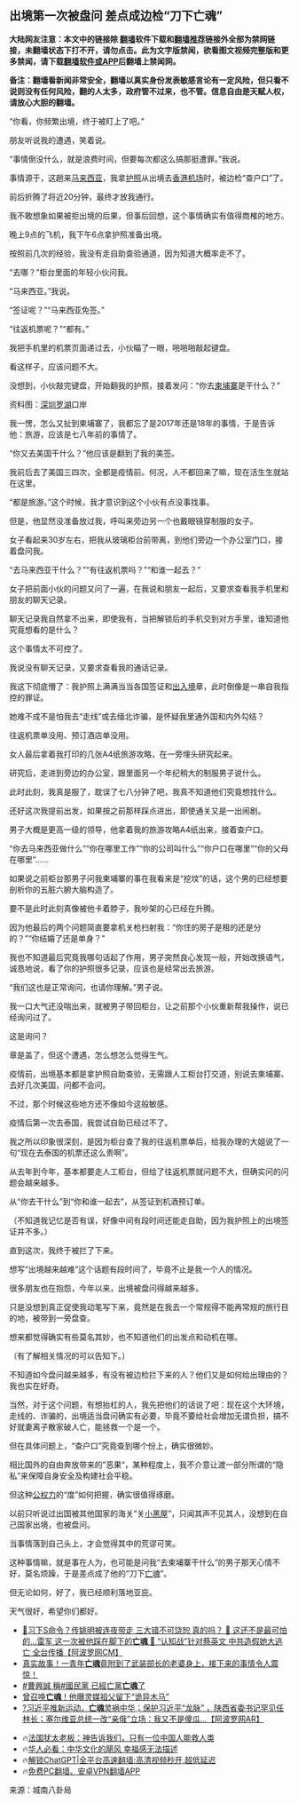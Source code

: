  <!-- 面包屑导航 --> <h2>出境第一次被盘问 差点成边检“刀下亡魂”</h2> <p class="notice"><b>大陆网友注意：本文中的链接除 <a href="https://github.com/bannedbook/fanqiang" >翻墙</a>软件下载和<a href="https://github.com/killgcd/justmysocks/blob/master/README.md">翻墙推荐</a>链接外全部为禁网链接，未翻墙状态下打不开，请勿点击。此为文字版禁闻，欲看图文视频完整版和更多禁闻，请下载<a href="https://github.com/bannedbook/fanqiang">翻墙软件或APP</a>后翻墙上禁闻网。</p><p>备注：翻墙看新闻非常安全，翻墙以真实身份发表敏感言论有一定风险，但只看不说则没有任何风险，翻的人太多，政府管不过来，也不管。信息自由是天赋人权，请放心大胆的翻墙。</b></p>  <div class="entry"> <p>“你看，你频繁出境，终于被盯上了吧。”</p> <p>朋友听说我的遭遇，笑着说。</p> <p>“事情倒没什么，就是浪费时间，但要每次都这么搞那挺遭罪。”我说。</p> <p>事情源于，这趟来<a href="https://www.bannedbook.org/bnews/tag/%e9%a9%ac%e6%9d%a5%e8%a5%bf%e4%ba%9a/" class="st_tag internal_tag" rel="tag" title="标签 马来西亚 下的日志">马来西亚</a>，我拿<a href="https://www.bannedbook.org/bnews/tag/%E6%8A%A4%E7%85%A7/" class="st_tag internal_tag" rel="tag" title="标签 护照 下的日志">护照</a>从出境去<a href="https://www.bannedbook.org/bnews/tag/%E9%A6%99%E6%B8%AF%E6%9C%BA%E5%9C%BA/" class="st_tag internal_tag" rel="tag" title="标签 香港机场 下的日志">香港机场</a>时，被边检“查户口”了。</p> <p>前后折腾了将近20分钟，最终才放我通行。</p> <p>我不敢想象如果被拒出境的后果，但事后回想，这个事情确实有值得商榷的地方。</p> <p>晚上9点的飞机，我下午6点拿护照准备出境。</p> <p>按照前几次的经验，我没有走自助查验通道，因为知道大概率走不了。</p> <p>“去哪？”柜台里面的年轻小伙问我。</p> <p>“马来西亚。”我说。</p> <p>“签证呢？”“马来西亚免签。”</p> <p>“往返机票呢？”“都有。”</p> <p>我把手机里的机票页面递过去，小伙瞄了一眼，啪啪啪敲起键盘。</p> <p>看这样子，应该问题不大。</p> <p>没想到，小伙敲完键盘，开始翻我的护照，接着发问：“你去<a href="https://www.bannedbook.org/bnews/tag/%e6%9f%ac%e5%9f%94%e5%af%a8/" class="st_tag internal_tag" rel="tag" title="标签 柬埔寨 下的日志">柬埔寨</a>是干什么？”</p> <p>资料图：<a href="https://www.bannedbook.org/bnews/tag/%E6%B7%B1%E5%9C%B3%E7%BD%97%E6%B9%96/" class="st_tag internal_tag" rel="tag" title="标签 深圳罗湖 下的日志">深圳罗湖</a>口岸</p> <p>我一愣，怎么又扯到柬埔寨了，我都忘了是2017年还是18年的事情，于是告诉他：旅游，应该是七八年前的事情了。</p>  <p>“你又去美国干什么？”他应该是翻到了我的美签。</p> <p>我前后去了美国三四次，全都是疫情前。何况，人不都回来了嘛，现在活生生就站在这里。</p> <p>“都是旅游。”这个时候，我才意识到这个小伙有点没事找事。</p> <p>但是，他显然没准备放过我，呼叫来旁边另一个也戴眼镜穿制服的女子。</p> <p>女子看起来30岁左右，把我从玻璃柜台前带离，到他们旁边一个办公室门口，接着盘问我。</p> <p>“去马来西亚干什么？”“有往返机票吗？”“和谁一起去？”</p> <p>女子把前面小伙的问题又问了一遍，在我说和朋友一起后，又要求查看我手机里和朋友的聊天记录。</p> <p>聊天记录我自然拿不出来，即使我有，当把解锁后的手机交到对方手里，谁知道他究竟想看的是什么？</p> <p>这个事情太不可控了。</p> <p>我说没有聊天记录，又要求查看我的通话记录。</p> <p>我这下彻底懵了：我护照上满满当当各国签证和<a href="https://www.bannedbook.org/bnews/tag/%E5%87%BA%E5%85%A5%E5%A2%83/" class="st_tag internal_tag" rel="tag" title="标签 出入境 下的日志">出入境</a>章，此时倒像是一串自我指控的罪证。</p> <p>她难不成不是怕我去“走线”或去缅北诈骗，是怀疑我里通外国和内外勾结？</p> <p>往返机票单没用、预订酒店单没用。</p> <p>女人最后拿着我打印的几张A4纸旅游攻略，在一旁埋头研究起来。</p> <p>研究后，走进到旁边的办公室，跟里面另一个年纪稍大的制服男子说什么。</p> <p>此时此刻，我真是服了，耽误了七八分钟了吧，我真不知道他们究竟想找什么。</p> <p>还好这次我提前出发，如果按之前那样踩点进出，即使通关又是一出闹剧。</p>  <p>男子大概是更高一级的领导，他拿着我的旅游攻略A4纸出来，接着查户口。</p> <p>“你去马来西亚做什么”“你在哪里工作”“你的公司叫什么”“你户口在哪里”“你的父母在哪里”……</p> <p>如果说之前柜台那男子问我柬埔寨的事在我看来是“挖坟”的话，这个男的已经想要剖析你的五脏六腑大脑构造了。</p> <p>要不是此时此刻真像被他卡着脖子，我吵架的心已经在升腾。</p> <p>因为他最后的两个问题简直要拿机关枪扫射我：“你住的房子是租的还是分的？”“你结婚了还是单身？”</p> <p>我也不知道最后究竟我哪句话起了作用，男子突然良心发现一般，开始改换语气，诚恳地说，看了你的护照很多记录，应该也是经常出去旅游。</p> <p>“我们这也是正常询问，也请你理解。”男子说。</p> <p>我一口大气还没喘出来，就被男子带回柜台，让之前那个小伙重新帮我操作，说已经询问过了。</p> <p>这是询问？</p> <p>章是盖了，但这个遭遇，怎么想怎么觉得生气。</p> <p>疫情前，出境基本都是拿护照自助查验，无需跟人工柜台打交道，别说去柬埔寨、去好几次美国，问都不会问。</p> <p>不过，那个时候这些地方还不像如今这般敏感。</p> <p>疫情后第一次去泰国，我尝试自助已经过不了。</p> <p>我之所以印象很深刻，是因为柜台查了我的往返机票单后，给我办理的大姐说了一句“现在去泰国的机票还这么贵啊”。</p> <p>从去年到今年，基本都要走人工柜台，但给了往返机票就问题不大，但确实问的问题会越来越多。</p> <p>从“你去干什么”到“你和谁一起去”，从签证到机酒预订单。</p> <p>（不知道我记忆是否有误，好像中间有段时间还能走自助，因为我护照上的出境签证并不多。）</p>  <p>直到这次，我终于被拦了下来。</p> <p>想写“出境越来越难”这个话题有段时间了，毕竟不止是我一个人的情况。</p> <p>很多朋友也在抱怨，今年以来，出境被盘问得越来越多。</p> <p>只是没想到真正促使我动笔写下来，竟然是在我去一个常规得不能再常规的旅行目的地，被带到一旁盘查。</p> <p>想来都觉得确实有些莫名其妙，也不知道他们的出发点和动机在哪。</p> <p>（有了解相关情况的可以告知下。）</p> <p>不知道如今盘问越来越多，有没有被边检拦下来的人？他们又是如何给出理由的？我也实在好奇。</p> <p>当然，对于这个问题，有想抬杠的人，我先把他们的话说了吧：现在这个大环境，走线的、诈骗的，出境适当盘问确实有必要，毕竟不要给社会增加无谓负担，搞不好就妻离子散家破人亡，能拯救一个是一个。</p> <p>但在具体问题上，“查户口”究竟查到哪个份上，确实很微妙。</p> <p>相比国外的自由奔放带来的”恶果“，某种程度上，我不介意让渡一部分所谓的“隐私”来保障自身安全及构建社会平稳。</p> <p>但这种<a href="https://www.bannedbook.org/bnews/tag/%E5%85%AC%E6%9D%83%E5%8A%9B/" class="st_tag internal_tag" rel="tag" title="标签 公权力 下的日志">公权力</a>的“度”如何把握，确实很值得琢磨。</p> <p>以前只听说过出国被其他国家的海关“关<a href="https://www.bannedbook.org/bnews/tag/%e5%b0%8f%e9%bb%91%e5%b1%8b/" class="st_tag internal_tag" rel="tag" title="标签 小黑屋 下的日志">小黑屋</a>”，只闻其声不见其人，没想到在自己国家出境，也被盘问。</p> <p>当事情落到自己头上，才会觉得其中的荒谬可笑。</p> <p>这种事情嘛，就是事在人为，也可能是问我“去柬埔寨干什么”的男子那天心情不好，莫名烦躁，于是差点成了他的“刀下<a href="https://www.bannedbook.org/bnews/tag/%e4%ba%a1%e9%ad%82/" class="st_tag internal_tag" rel="tag" title="标签 亡魂 下的日志">亡魂</a>”。</p> <p>但无论如何，好了，我已经顺利落地亚庇。</p> <p>天气很好，希望你们都好。</p> <!--<div id="taboola-mid-1"></div>--><ul class='op-related-articles' title='相关阅读'> <li><a href='https://www.bannedbook.org/bnews/bannedvideo/20240402/2020100.html' target='_blank'>🏀习下S命令？传姚明被连夜带走 三大错不可饶恕 真的吗？ 👻 这还不是最可怕的…雷军 这一次被他踩在脚下的<b>亡魂</b> 🎯 “认知战”针对蔡英文 中共造假她大逃亡 全台传播【阿波罗网CM】</a></li> <li><a href='https://www.bannedbook.org/bnews/sohnews/20240226/2005557.html' target='_blank'>真实故事！一青年<b>亡魂</b>竟附到了武装部长的老婆身上，接下来的事情令人震惊！</a></li> <li><a href='https://www.bannedbook.org/bnews/bannedvideo/20230830/1927230.html' target='_blank'>#曹興誠 稱#國民黨 已經亡黨<b>亡魂</b>了</a></li> <li><a href='https://www.bannedbook.org/bnews/cnnews/20230726/1912305.html' target='_blank'>曾召唤<b>亡魂</b>！他曝灵媒祖父留下“诡异木马”</a></li> <li><a href='https://www.bannedbook.org/bnews/bannedvideo/20230608/1894157.html' target='_blank'>?习近平推新运动，<b>亡魂</b>灵祸中华；保护习近平“龙脉” ，陕西省委书记罕见任林长；塞尔维亚总统一改“亲俄”立场：我又不是傻瓜…【阿波罗网AR】</a></li> </ul> <ul class="texttj"> <li>🔥<a href="https://www.bannedbook.org/bnews/ssgc/20230219/1850782.html" target="_blank">法国犹太老板：神告诉我们，只有一位中国人能救人类</a></li> <li>🔥<a href="https://www.bannedbook.org/bnews/comments/20220220/1694796.html" target="_blank">华人必看：中华文化的飓风 幸福感无法描述</a></li> <li>🔥<a href="https://github.com/bannedbook/fanqiang/wiki/V2ray%E6%9C%BA%E5%9C%BA" target="_blank">解锁ChatGPT|全平台高速翻墙:高清视频秒开,超低延迟</a></li> <li>🔥<a href="https://github.com/bannedbook/fanqiang/wiki/%E7%A6%81%E9%97%BB%E7%BD%91%E5%AE%89%E5%8D%93%E7%BF%BB%E5%A2%99%E6%96%B0%E9%97%BBAPP" target="_blank">免费PC翻墙、安卓VPN翻墙APP</a></li> </ul><p class="src-info">来源：城南八卦局 </p> <a name='sharetosocial'></a> <div style="margin-bottom:5px;padding-bottom:5px;clear:both"> <div id="archive-pix-1" class="banner-ads"> <!-- AuctionX Display platform tag START --> <div id="27602x728x90x621x_ADSLOT1" clicktrack="%%CLICK_URL_ESC%%"></div>  <!-- AuctionX Display platform tag END --> </div> <div id="archive-pix-2" class="banner-ads"> <!-- AuctionX Display platform tag START --> <div id="27556x300x250x621x_ADSLOT1" clicktrack="%%CLICK_URL_ESC%%" style="margin:0 auto;text-align:center"></div>  <!-- AuctionX Display platform tag END --> </div> </div>  <div id="archive-pix-1" class="banner-ads"> <!-- AuctionX Display platform tag START --> <div id="27603x728x90x621x_ADSLOT1" clicktrack="%%CLICK_URL_ESC%%"></div>  <!-- AuctionX Display platform tag END --> </div> </div><!--END ENTRY--> 